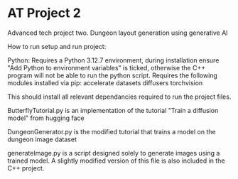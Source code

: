 # AT Project 2
Advanced tech project two. Dungeon layout generation using generative AI

How to run setup and run project:

Python:
Requires a Python 3.12.7 environment, during installation ensure
"Add Python to environment variables" is ticked, otherwise the C++ program
will not be able to run the python script.
Requires the following modules installed via pip:
accelerate
datasets
diffusers
torchvision

This should install all relevant dependancies required to run the project files.

ButterflyTutorial.py is an implementation of the tutorial "Train a diffusion model"
from hugging face

DungeonGenerator.py is the modified tutorial that trains a model on the dungeon
image dataset

generateImage.py is a script designed solely to generate images using a trained model.
A slightly modified version of this file is also included in the C++ project.

